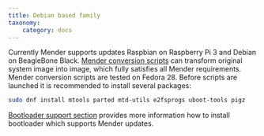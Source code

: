 ```yaml
---
title: Debian based family
taxonomy:
    category: docs
---
```


Currently Mender supports updates Raspbian on Raspberry Pi 3 and Debian on BeagleBone Black. [Mender conversion scripts](https://github.com/mendersoftware/mender-conversion-tools) can transform original system image into image, which fully satisfies all Mender requirements. Mender conversion scripts are tested on Fedora 28. Before scripts are launched it is recommended to install several packages:

```bash
sudo dnf install mtools parted mtd-utils e2fsprogs uboot-tools pigz
```

[Bootloader support section](bootloader-support) provides more information how to install bootloader which supports Mender updates.
